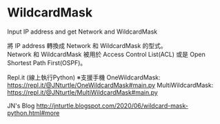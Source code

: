 # WildcardMask
Input IP address and get Network and WildcardMask

將 IP address 轉換成 Network 和 WildcardMask 的型式。</br>
Network 和 WildcardMask 被用於 Access Control List(ACL) 或是 Open Shortest Path First(OSPF)。

Repl.it (線上執行Python) ※支援手機
OneWildcardMask: https://repl.it/@JNturtle/OneWildcardMask#main.py
MultiWildcardMask: https://repl.it/@JNturtle/MultiWildcardMask#main.py

JN's Blog http://jnturtle.blogspot.com/2020/06/wildcard-mask-python.html#more
